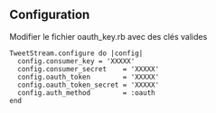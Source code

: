 Configuration
-------------

Modifier le fichier oauth_key.rb avec des clés valides

    TweetStream.configure do |config|
      config.consumer_key = 'XXXXX'
      config.consumer_secret    = 'XXXXX'
      config.oauth_token        = 'XXXXX'
      config.oauth_token_secret = 'XXXXX'
      config.auth_method        = :oauth
    end

